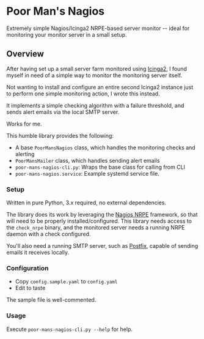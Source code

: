 # Poor Man's Nagios

Extremely simple Nagios/Icinga2 NRPE-based server monitor -- ideal for monitoring your monitor
server in a small setup.

## Overview

After having set up a small server farm monitored using [Icinga2](https://icinga.com/),
I found myself in need of a simple way to monitor the monitoring server itself.

Not wanting to install and configure an entire second Icinga2 instance just to perform
one simple monitoring action, I wrote this instead.

It implements a simple checking algorithm with a failure threshold, and sends
alert emails via the local SMTP server.

Works for me.

This humble library provides the following:

 * A base ```PoorMansNagios``` class, which handles the monitoring checks and alerting
 * ```PoorMansMailer``` class, which handles sending alert emails
 * ```poor-mans-nagios-cli.py```: Wraps the base class for calling from CLI
 * ```poor-mans-nagios.service```: Example systemd service file.

### Setup

Written in pure Python, 3.x required, no external dependencies.

The library does its work by leveraging the [Nagios NRPE](https://github.com/NagiosEnterprises/nrpe)
framework, so that will need to be properly installed/configured. This library needs access to the
```check_nrpe``` binary, and the monitored server needs a running NRPE daemon with a check configured.

You'll also need a running SMTP server, such as [Postfix](http://www.postfix.org/),
capable of sending emails it receives locally.

### Configuration

 * Copy ```config.sample.yaml``` to ```config.yaml```
 * Edit to taste

The sample file is well-commented.

### Usage

Execute ```poor-mans-nagios-cli.py --help``` for help.
